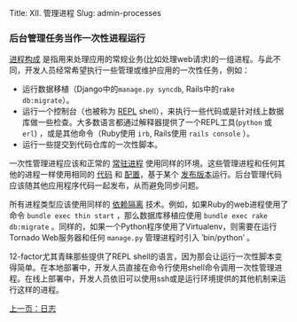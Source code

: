 Title: XII. 管理进程
Slug: admin-processes

### 后台管理任务当作一次性进程运行

[进程构成][7] 是指用来处理应用的常规业务(比如处理web请求)的一组进程。与此不同，开发人员经常希望执行一些管理或维护应用的一次性任务，例如：

* 运行数据移植（Django中的`manage.py syncdb`, Rails中的`rake db:migrate`）。
* 运行一个控制台（也被称为 [REPL](http://en.wikipedia.org/wiki/Read-eval-print_loop) shell），来执行一些代码或是针对线上数据库做一些检查。大多数语言都通过解释器提供了一个REPL工具(`python` 或 `erl`) ，或是其他命令（Ruby使用 `irb`, Rails使用 `rails console` ）。
* 运行一些提交到代码仓库的一次性脚本。

一次性管理进程应该和正常的 [常驻进程][5] 使用同样的环境。这些管理进程和任何其他的进程一样使用相同的 [代码][0] 和 [配置][2]，基于某个 [发布版本][4]运行。后台管理代码应该随其他应用程序代码一起发布，从而避免同步问题。

所有进程类型应该使用同样的 [依赖隔离][1] 技术。例如，如果Ruby的web进程使用了命令 `bundle exec thin start` ，那么数据库移植应使用 `bundle exec rake db:migrate` 。同样的，如果一个Python程序使用了Virtualenv，则需要在运行Tornado Web服务器和任何 `manage.py` 管理进程时引入 ‵bin/python‵ 。

12-factor尤其青睐那些提供了REPL shell的语言，因为那会让运行一次性脚本变得简单。在本地部署中，开发人员直接在命令行使用shell命令调用一次性管理进程。在线上部署中，开发人员依旧可以使用ssh或是运行环境提供的其他机制来运行这样的进程。

[上一页：日志][10]

[0]: http://www.harmy.me/pages/codebase.html
[1]: http://www.harmy.me/pages/dependencies.html
[2]: http://www.harmy.me/pages/config.html
[3]: http://www.harmy.me/pages/backing-services.html
[4]: http://www.harmy.me/pages/build-release-run.html
[5]: http://www.harmy.me/pages/processes.html
[6]: http://www.harmy.me/pages/port-binding.html
[7]: http://www.harmy.me/pages/concurrency.html
[8]: http://www.harmy.me/pages/disposability
[9]: http://www.harmy.me/pages/dev-prod-parity.html
[10]: http://www.harmy.me/pages/logs.html
[11]: http://www.harmy.me/pages/admin-processes.html